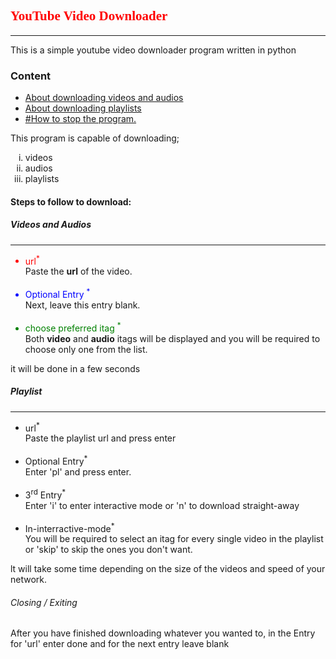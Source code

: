 <h2 style="font-family: Times New Roman; color:red;">YouTube Video Downloader</h2><hr />
<p>This is a simple youtube video downloader program written in python </p>
<h3>Content</h3>
<ul>
    <li><a href="#video">About downloading videos and audios</a></li>
    <li><a href="#playlist">About downloading playlists</a></li>
    <li><a href="#exit">#How to stop the program.</a></li>
</ul>
<p>This program is capable of downloading;</p>
<ol type ='i'>
    <li>videos</li>
    <li>audios</li>
    <li>playlists</li>
</ol>
<h4>Steps to follow to download:</h4>
<h5 id = 'video'>Videos and Audios</h5><hr />
<ul>
    <li style="color:red;">url<sup>*</sup> </li>
    <dt>Paste the <b>url</b> of the video.</dt><br />
    <li style="color:blue">Optional Entry <sup>*</sup> </li>
    <dt>Next, leave this entry blank. </dt><br />
    <li style="color:green;">choose preferred itag <sup>*</sup></li>
    <dt>Both <b>video</b> and <b>audio</b> itags will be displayed and you will be required to choose only one from the list.</dt>
</ul>
<p>it will be done in a few seconds</p>
<h5 id="playlist">Playlist</h5><hr />
<ul>
    <li>url<sup>*</sup></li>
    <dt>Paste the playlist url and press enter</dt><br />
    <li>Optional Entry<sup>*</sup></li>
    <dt>Enter 'pl' and press enter.</dt><br />
    <li>3<sup>rd</sup> Entry<sup>*</sup></li>
    <dt>Enter 'i' to enter interactive mode or 'n' to download straight-away</dt><br />
    <li>In-interractive-mode<sup>*</sup></li>
    <dt>You will be required to select an itag for every single video in the playlist or 'skip' to skip the ones you don't want.</dt>
</ul>
<p>lt will take some time depending on the size of the videos and speed of your network.</p>
<h6 id="exit">Closing / Exiting</h6>
After you have finished downloading whatever you wanted to, in the Entry for 'url' enter done and for the next entry leave blank
